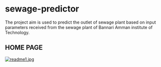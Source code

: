 # sewage-predictor
  The project aim is used to predict the outlet of sewage plant based on input parameters received from the sewage plant of Bannari Amman institute of Technology.
  
  <h2>HOME PAGE</h2>
  
  [![readme1.jpg](https://i.postimg.cc/8PtKzxWQ/readme1.jpg)](https://postimg.cc/zVHSdt00)
  

  
  
